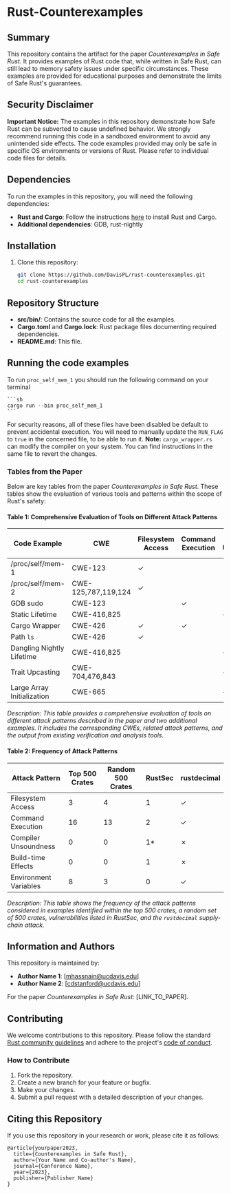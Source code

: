 # Rust-Counterexamples

## Summary

This repository contains the artifact for the paper *Counterexamples in Safe Rust*. It provides examples of Rust code that, while written in Safe Rust, can still lead to memory safety issues under specific circumstances. These examples are provided for educational purposes and demonstrate the limits of Safe Rust's guarantees.

## Security Disclaimer

**Important Notice:** The examples in this repository demonstrate how Safe Rust can be subverted to cause undefined behavior. We strongly recommend running this code in a sandboxed environment to avoid any unintended side effects. The code examples provided may only be safe in specific OS environments or versions of Rust. Please refer to individual code files for details.

## Dependencies

To run the examples in this repository, you will need the following dependencies:

- **Rust and Cargo**: Follow the instructions [here]([https://rustup.rs/](https://www.rust-lang.org/tools/install)) to install Rust and Cargo.
- **Additional dependencies**: GDB, rust-nightly

## Installation

1. Clone this repository:

    ```sh
    git clone https://github.com/DavisPL/rust-counterexamples.git
    cd rust-counterexamples
    ```

## Repository Structure

- **src/bin/**: Contains the source code for all the examples.
- **Cargo.toml** and **Cargo.lock**: Rust package files documenting required dependencies.
- **README.md**: This file.

## Running the code examples 

To run `proc_self_mem_1` you should run the following command on your terminal 

    ```sh
    cargo run --bin proc_self_mem_1
    ```

For security reasons, all of these files have been disabled be default to prevent accidental execution. You will need to manually update the `RUN_FLAG` to `true` in the concerned file, to be able to run it. 
**Note:** `cargo_wrapper.rs` can modify the compiler on your system. You can find instructions in the same file to revert the changes. 

### Tables from the Paper

Below are key tables from the paper *Counterexamples in Safe Rust*. These tables show the evaluation of various tools and patterns within the scope of Rust's safety:

#### Table 1: Comprehensive Evaluation of Tools on Different Attack Patterns

| **Code Example**             | **CWE**  | **Filesystem Access** | **Command Execution** | **Compiler Unsoundness** | **Build-time Effects** | **Environment Variables** | **Miri** | **Verus** | **Prusti-Dev** | **Flux** | **Rudra** |
|------------------------------|----------|-----------------------|-----------------------|--------------------------|------------------------|---------------------------|----------|-----------|----------------|----------|-----------|
| /proc/self/mem-1             | CWE-123  | ✓                     |                       |                          |                        |                           | ⚠️       | ⚠️        | ⚠️              | ✗        | ✗         |
| /proc/self/mem-2             | CWE-125,787,119,124 | ✓            |                       |                          |                        |                           | ⚠️       | ✗         | ⚠️              | ⚠️       | ✗         |
| GDB sudo                     | CWE-123  |                       | ✓                     |                          |                        |                           | ✗        | —         | ⚠️              | —        | ✗         |
| Static Lifetime              | CWE-416,825 |                      |                       | ✓                        |                        |                           | ✓        | ⚠️        | ⚠️              | ✓        | ✓         |
| Cargo Wrapper                | CWE-426  | ✓                     | ✓                     |                          | ✓                      |                           | ✗        | ✗         | ✗              | ✗        | ✗         |
| Path `ls`                    | CWE-426  | ✓                     |                       |                          |                        | ✓                         | ⚠️       | ✗         | ✗              | ✗        | ✗         |
| Dangling Nightly Lifetime    | CWE-416,825 |                      |                       | ✓                        |                        |                           | ✓        | ⚠️        | ✓              | ⚠️       | ✓         |
| Trait Upcasting              | CWE-704,476,843 |                  |                       | ✓                        |                        |                           | ✓        | ⚠️        | ⚠️              | ⚠️       | ✗         |
| Large Array Initialization   | CWE-665  |                       |                       | ✓                        |                        |                           | ✗        | ✗         | ⚠️              | ⚠️       | ✗         |


*Description: This table provides a comprehensive evaluation of tools on different attack patterns described in the paper and two additional examples. It includes the corresponding CWEs, related attack patterns, and the output from existing verification and analysis tools.*

#### Table 2: Frequency of Attack Patterns

| **Attack Pattern**       | **Top 500 Crates** | **Random 500 Crates** | **RustSec** | **rustdecimal** |
|--------------------------|--------------------|-----------------------|-------------|-----------------|
| Filesystem Access        | 3                  | 4                     | 1           | ✓               |
| Command Execution        | 16                 | 13                    | 2           | ✓               |
| Compiler Unsoundness     | 0                  | 0                     | 1*          | ✗               |
| Build-time Effects       | 0                  | 0                     | 1           | ✗               |
| Environment Variables    | 8                  | 3                     | 0           | ✓               |


*Description: This table shows the frequency of the attack patterns considered in examples identified within the top 500 crates, a random set of 500 crates, vulnerabilities listed in RustSec, and the `rustdecimal` supply-chain attack.*


## Information and Authors

This repository is maintained by:

- **Author Name 1**: [mhassnain@ucdavis.edu]
- **Author Name 2**: [cdstanford@ucdavis.edu]

For the paper *Counterexamples in Safe Rust*: [LINK_TO_PAPER].

## Contributing

We welcome contributions to this repository. Please follow the standard [Rust community guidelines](https://www.rust-lang.org/community) and adhere to the project's [code of conduct](CODE_OF_CONDUCT.md).

### How to Contribute

1. Fork the repository.
2. Create a new branch for your feature or bugfix.
3. Make your changes.
4. Submit a pull request with a detailed description of your changes.

## Citing this Repository

If you use this repository in your research or work, please cite it as follows:

```plaintext
@article{yourpaper2023,
  title={Counterexamples in Safe Rust},
  author={Your Name and Co-author's Name},
  journal={Conference Name},
  year={2023},
  publisher={Publisher Name}
}
